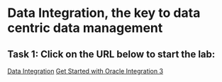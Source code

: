 # Data Integration, the key to data centric data management

## Task 1: Click on the URL below to start the lab:
<if type="freetier">
<a href="https://apexapps.oracle.com/pls/apex/r/dbpm/livelabs/run-workshop?p210_wid=3231&p210_wec=&session=105044730216277">Data Integration</a>
</if>
<if type="freetier23ai">
<a href="https://apexapps.oracle.com/pls/apex/r/dbpm/livelabs/run-workshop?p210_wid=3430&p210_wec=&session=105044730216277" target="_new">Get Started with Oracle Integration 3</a> 
</if>



